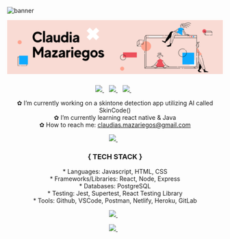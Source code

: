 <!-- <p align="center"> -->
  ![banner](https://res.cloudinary.com/techhire/image/upload/v1621972435/Pink_and_Peach_Technology_LinkedIn_Banner-2_not36p.gif)
<!--   <img src="welcome-banner.png" alt="Welcome, friend!" /> -->
<!-- </p>
 -->
<p align="center">
  <img src="welcome-banner.png" alt="Welcome, friend!" />
</p>

<h3 align='center'>
</h3>

<p align='center'>
<a href="https://www.linkedin.com/in/claudia-mazariegos/">
    <img src="https://img.shields.io/badge/linkedin-%230077B5.svg?&style=for-the-badge&logo=linkedin&logoColor=cyan" />
  </a>&nbsp;&nbsp;
 
 <a href="https://twitter.com/cmazac44">
    <img src="https://img.shields.io/badge/Twitter-1DA1F2?style=for-the-badge&logo=twitter&logoColor=cyan" />        
  </a>&nbsp;&nbsp;
  
 <a href="https://instagram.com/claudiamaza44">
    <img src="https://img.shields.io/badge/instagram-%23E4405F.svg?&style=for-the-badge&logo=instagram&logoColor=cyan" padding='none'/>        
  </a>&nbsp;&nbsp;
 </p> 


<p align='center'>
✿ I’m currently working on a skintone detection app utilizing AI called SkinCode()
<br>
✿  I’m currently learning react native & Java
<br>
  ✿  How to reach me: <a href = "mailto: claudias.mazariegos@gmail.com">claudias.mazariegos@gmail.com</a>
</p>

 <p float="left" align="center">
<a href="https://github.com/cmazariegos44/github-readme-stats">
  <img src="https://github-readme-stats.vercel.app/api?username=cmazariegos44&theme=pink&count_private=true&show_icons=true&hide=stars,issues" with="40%" />
 </a>&nbsp;&nbsp;
  </p>

<h3 align='center'>{ TECH STACK }</h3> 
<p align="center"> 
* Languages: Javascript, HTML, CSS
</br>
* Frameworks/Libraries: React, Node, Express 
</br>
* Databases: PostgreSQL
</br>
* Testing: Jest, Supertest, React Testing Library
</br>
* Tools: Github, VSCode, Postman, Netlify, Heroku, GitLab
</p>

<p align="center">
 <a href="https://github.com/cmazariegos44/github-readme-stats">
 <img src="https://github-readme-stats.vercel.app/api/top-langs/?username=cmazariegos44&theme=pink&layout=compact" />
 </a>&nbsp;&nbsp;
</p>

<p align="center">
<a href="https://github.com/cmazariegos44/github-readme-streak-stats">
  <img src="https://github-readme-streak-stats.herokuapp.com/?user=cmazariegos44&theme=pink" />
 </a>&nbsp;&nbsp;
</p>




